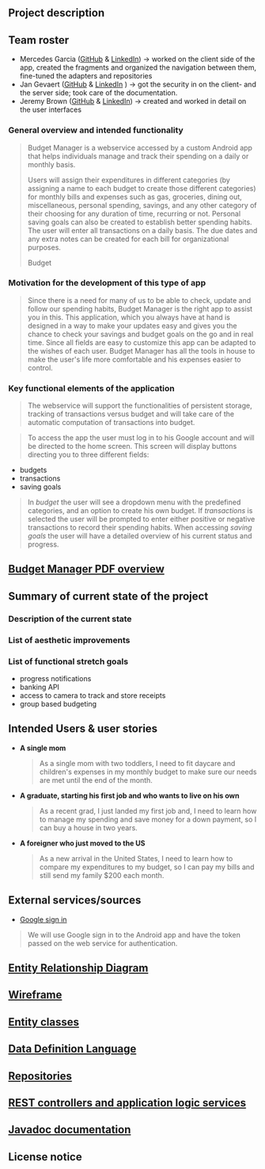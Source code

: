 ## Project description

## Team roster

* Mercedes Garcia ([GitHub](https://github.com/Merced-es) & [LinkedIn](https://www.linkedin.com/in/mercedes-garcia-961403139/))
        -> worked on the client side of the app, created the fragments and organized the navigation 
           between them, fine-tuned the adapters and repositories
* Jan Gevaert ([GitHub](https://github.com/jangevaert-design) & [LinkedIn](https://www.linkedin.com/in/jan-b-gevaert/) )
        -> got the security in on the client- and the server side; took care of the documentation.
* Jeremy Brown ([GitHub](https://github.com/jeremybrown505) & [LinkedIn](https://www.linkedin.com/in/jeremy505/))
        -> created and worked in detail on the user interfaces


### General overview and intended functionality

>Budget Manager is a webservice accessed by a custom Android app that helps individuals manage and
track their spending on a daily or monthly basis.
> 
>Users will assign their expenditures in different categories (by assigning a name to each budget to 
create those different categories) for monthly bills and expenses such as
gas, groceries, dining out, miscellaneous, personal spending, savings, and any other category of 
their choosing for any duration of time, recurring or not. 
Personal saving goals can also be created to establish better spending habits.
The user will enter all transactions on a daily basis. 
The due dates and any extra notes can be created for each bill for organizational purposes. 
>
>Budget
### Motivation for the development of this type of app

>Since there is a need for many of us to be able to check, update and follow our spending habits, 
>Budget Manager is the right app to assist you in this. This application, which you always have at 
>hand is designed in a way to make your updates easy and gives you the chance to check your savings 
>and budget goals on the go and in real time. 
>Since all fields are easy to customize this app can be adapted to the wishes of each
>user. Budget Manager has all the tools in house to make the user's life more comfortable and his 
>expenses easier to control.

### Key functional elements of the application
>
>
>The webservice will support the functionalities of persistent storage, tracking of transactions 
>versus budget and will take care of the automatic computation of transactions into budget.

>To access the app the user must log in to his Google account and will be directed to the home 
screen. This screen will display buttons directing you to three different fields: 
  * budgets
  * transactions
  * saving goals
>In _budget_ the user will see a dropdown menu with the predefined categories, and an option to
create his own budget. 
If _transactions_ is selected the user will be prompted to enter either positive or negative 
transactions to record their spending habits.
When accessing _saving goals_ the user will have a detailed overview of his current status and 
>progress.


## [Budget Manager PDF overview](docs/pdf/budget-manager-android-app.pdf)

## Summary of current state of the project

### Description of the current state

### List of aesthetic improvements

### List of functional stretch goals
   * progress notifications
   * banking API
   * access to camera to track and store receipts 
   * group based budgeting


## Intended Users & user stories


   * **A single mom**
        > As a single mom with two toddlers, I need to fit daycare and children's expenses 
          in my monthly budget to make sure our needs are met until the end of the month.
    
   * **A graduate, starting his first job and who wants to live on his own**
        > As a recent grad, I just landed my first job and, I need to learn how to manage my 
          spending and save money for a down payment, so I can buy a house in two years.
        
   * **A foreigner who just moved to the US**
        > As a new arrival in the United States, I need to learn how to compare my expenditures to
          my budget, so I can pay my bills and still send my family $200 each month.
                                                  

## External services/sources
   * [Google sign in](https://developers.google.com/identity/sign-in/android/start-integrating)
   >We will use Google sign in to the Android app and have the token passed on the web service for
   authentication. 


## [Entity Relationship Diagram](docs/erd.md)

## [Wireframe](docs/wireframe.md)

## [Entity classes](https://github.com/budget-manager/budget-manager-server/tree/master/src/main/java/edu/cnm/deepdive/budgetmanagerservice/model/entity)

## [Data Definition Language](docs/ddl.md)

## [Repositories](https://github.com/budget-manager/budget-manager-server/tree/master/src/main/java/edu/cnm/deepdive/budgetmanagerservice/service)

## [REST controllers and application logic services](https://github.com/budget-manager/budget-manager-server/tree/master/src/main/java/edu/cnm/deepdive/budgetmanagerservice/controller)

## [Javadoc documentation](https://github.com/budget-manager/budget-manager-server/tree/master/docs/javadocs)

## License notice



   
   

